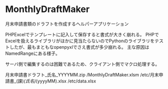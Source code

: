 # MonthlyDraftMaker
月末申請書類のドラフトを作成するヘルパーアプリケーション

PHPExcelでテンプレートに記入して保存すると書式が大きく崩れる。
PHPでExcelを扱えるライブラリがほかに見当たらないのでPythonのライブラリをテストしたが、最もまともなopenpyxlでさえ書式が多少崩れる。
主な原因はNamedRangeにある様子。

サーバ側で編集するのは困難であるため、クライアント側でマクロ処理する。

月末申請書ドラフト_氏名_YYYYMM.zip
/MonthlyDraftMaker.xlsm
/etc/月末申請書_(課)_(氏名)_(yyyyMM).xlsx
/etc/data.xlsx
